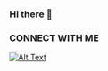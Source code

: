 ### Hi there 👋
### CONNECT WITH ME
[![Alt Text](https://png2.cleanpng.com/sh/addae4b452c69f3185b6a56d2464a1b9/L0KzQoG3VsI3N5dokZH9cnHxg8HokvVvfF5uhuV9YXf1cb60jP9od15ue9H3LUXodobpWcJiPWRofdM9LkC6QIK9UcA5OWYAS6MBMkC1RoS7U8MveJ9s/transparent-instagram-logo-icon-5ef5b92a53cea4.0701610815931620263433.png)](https://google.com)

<!--
**vasyldubno/vasyldubno** is a ✨ _special_ ✨ repository because its `README.md` (this file) appears on your GitHub profile.

Here are some ideas to get you started:

- 🔭 I’m currently working on ...
- 🌱 I’m currently learning ...
- 👯 I’m looking to collaborate on ...
- 🤔 I’m looking for help with ...
- 💬 Ask me about ...
- 📫 How to reach me: ...
- 😄 Pronouns: ...
- ⚡ Fun fact: ...
-->
